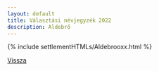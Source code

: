 ```yaml
---
layout: default
title: Választási névjegyzék 2022
description: Aldebrő
---
```


{% include settlementHTMLs/Aldebrooxx.html %}

[Vissza](../)